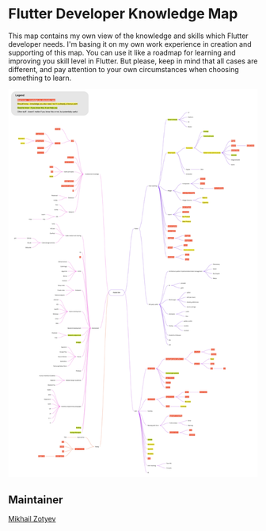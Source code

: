 # Flutter Developer Knowledge Map

This map contains my own view of the knowledge and skills which Flutter developer needs.
I'm basing it on my own work experience in creation and supporting of this map.
You can use it like a roadmap for learning and improving you skill level in Flutter.
But please, keep in mind that all cases are different, and pay attention to your own
circumstances when choosing something to learn.

<img src="src/img/tree.jpg">

## Maintainer

[Mikhail Zotyev](https://github.com/MbIXjkee)
